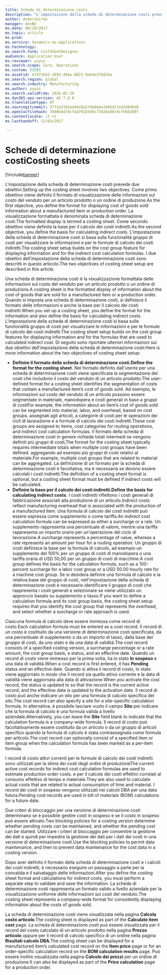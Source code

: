 ```yaml
---
title: Schede di determinazione costi
description: "L'impostazione della scheda di determinazione costi prevede due obiettivi. Come primo obiettivo viene definito il formato di visualizzazione delle informazioni sul costo del venduto per un articolo prodotto o un ordine di produzione. La visualizzazione formattata è denominata scheda di determinazione costi. Come secondo obiettivo viene definita la base per il calcolo dei costi indiretti. L'impostazione della scheda di determinazione costi si basa sulla funzionalità gruppo di costi per visualizzare le informazioni e per le formule di calcolo dei costi indiretti. I due obiettivi dell'impostazione della scheda di determinazione costi sono descritti in questo articolo."
author: AndersGirke
manager: AnnBe
ms.date: 06/20/2017
ms.topic: article
ms.prod: 
ms.service: dynamics-ax-applications
ms.technology: 
ms.search.form: CostSheetDesigner
audience: Application User
ms.reviewer: yuyus
ms.search.scope: Core, Operations
ms.custom: 53201
ms.assetid: e7d72b43-3892-49ae-8821-9eede3f4d24a
ms.search.region: global
ms.search.industry: Manufacturing
ms.author: yuyus
ms.search.validFrom: 2016-02-28
ms.dyn365.ops.version: AX 7.0.0
ms.translationtype: HT
ms.sourcegitcommit: 2771a31b5a4d418a27de0ebe1945d1fed2d8d6d6
ms.openlocfilehash: 3988bd478cfad791b5d4c73d28a86c9cfb68288f
ms.contentlocale: it-it
ms.lasthandoff: 11/03/2017

---
```


# <a name="costing-sheets"></a><span data-ttu-id="c0d06-108">Schede di determinazione costi</span><span class="sxs-lookup"><span data-stu-id="c0d06-108">Costing sheets</span></span>

[!include[banner](../includes/banner.md)]


<span data-ttu-id="c0d06-109">L'impostazione della scheda di determinazione costi prevede due obiettivi.</span><span class="sxs-lookup"><span data-stu-id="c0d06-109">Setting up the costing sheet involves two objectives.</span></span> <span data-ttu-id="c0d06-110">Come primo obiettivo viene definito il formato di visualizzazione delle informazioni sul costo del venduto per un articolo prodotto o un ordine di produzione.</span><span class="sxs-lookup"><span data-stu-id="c0d06-110">As the first objective, you define the format for displaying cost of goods sold information about a manufactured item or production order.</span></span> <span data-ttu-id="c0d06-111">La visualizzazione formattata è denominata scheda di determinazione costi.</span><span class="sxs-lookup"><span data-stu-id="c0d06-111">The formatted display is termed a costing sheet.</span></span> <span data-ttu-id="c0d06-112">Come secondo obiettivo viene definita la base per il calcolo dei costi indiretti.</span><span class="sxs-lookup"><span data-stu-id="c0d06-112">As the second objective, you define the basis for calculating indirect costs.</span></span> <span data-ttu-id="c0d06-113">L'impostazione della scheda di determinazione costi si basa sulla funzionalità gruppo di costi per visualizzare le informazioni e per le formule di calcolo dei costi indiretti.</span><span class="sxs-lookup"><span data-stu-id="c0d06-113">The costing sheet setup builds on the cost group feature for displaying information and for the indirect cost calculation formulas.</span></span> <span data-ttu-id="c0d06-114">I due obiettivi dell'impostazione della scheda di determinazione costi sono descritti in questo articolo.</span><span class="sxs-lookup"><span data-stu-id="c0d06-114">The two objectives of costing sheet setup are described in this article.</span></span> 

<span data-ttu-id="c0d06-115">Una scheda di determinazione costi è la visualizzazione formattata delle informazioni sul costo del venduto per un articolo prodotto o un ordine di produzione.</span><span class="sxs-lookup"><span data-stu-id="c0d06-115">A costing sheet is the formatted display of information about the cost of goods that are sold for a manufactured item or a production order.</span></span> <span data-ttu-id="c0d06-116">Quando si imposta una scheda di determinazione costi, si definisce il formato delle informazioni e anche la base per il calcolo dei costi indiretti.</span><span class="sxs-lookup"><span data-stu-id="c0d06-116">When you set up a costing sheet, you define the format for the information and also define the basis for calculating indirect costs.</span></span> <span data-ttu-id="c0d06-117">L'impostazione della scheda di determinazione costi si basa sulle funzionalità gruppo di costi per visualizzare le informazioni e per le formule di calcolo dei costi indiretti.</span><span class="sxs-lookup"><span data-stu-id="c0d06-117">The costing sheet setup builds on the cost group features for displaying information and for the formulas that are used to calculated indirect cost.</span></span> <span data-ttu-id="c0d06-118">Di seguito sono riportate ulteriori informazioni sui due obiettivi dell'impostazione della scheda di determinazione costi:</span><span class="sxs-lookup"><span data-stu-id="c0d06-118">Here is more information about the two objectives of costing sheet setup:</span></span>
-   <span data-ttu-id="c0d06-119">**Definire il formato della scheda di determinazione costi.**</span><span class="sxs-lookup"><span data-stu-id="c0d06-119">**Define the format for the costing sheet.**</span></span> <span data-ttu-id="c0d06-120">Nel formato definito dall'utente per una scheda di determinazione costi viene specificata la segmentazione dei costi che includono il costo del venduto di un articolo prodotto.</span><span class="sxs-lookup"><span data-stu-id="c0d06-120">The user-defined format for a costing sheet identifies the segmentation of costs that contain a manufactured item’s cost of goods sold.</span></span> <span data-ttu-id="c0d06-121">Ad esempio, le informazioni sul costo del venduto di un articolo possono essere segmentate in materiale, manodopera e costi generali in base a gruppi di costi</span><span class="sxs-lookup"><span data-stu-id="c0d06-121">For example, the information about an item’s cost of goods sold can be segmented into material, labor, and overhead, based on cost groups.</span></span> <span data-ttu-id="c0d06-122">assegnati agli articoli, a categorie di costi per le operazioni dei cicli di lavorazione e a formule di calcolo dei costi indiretti.</span><span class="sxs-lookup"><span data-stu-id="c0d06-122">These cost groups are assigned to items, cost categories for routing operations, and indirect cost calculation formulas.</span></span> <span data-ttu-id="c0d06-123">Il formato della scheda di determinazione costi in genere richiede totali intermedi se vengono definiti più gruppi di costi,</span><span class="sxs-lookup"><span data-stu-id="c0d06-123">The format for the costing sheet typically requires intermediate totals when multiple cost groups have been defined.</span></span> <span data-ttu-id="c0d06-124">aggregando ad esempio più gruppi di costi relativi al materiale.</span><span class="sxs-lookup"><span data-stu-id="c0d06-124">For example, multiple cost groups that are related to material can be aggregated.</span></span> <span data-ttu-id="c0d06-125">La definizione di un formato per la scheda di determinazione costi è facoltativa, ma è necessaria se devono essere calcolati i costi indiretti.</span><span class="sxs-lookup"><span data-stu-id="c0d06-125">The definition of a costing sheet format is optional, but a costing sheet format must be defined if indirect costs will be calculated.</span></span>
-   <span data-ttu-id="c0d06-126">**Definire la base per il calcolo dei costi indiretti.**</span><span class="sxs-lookup"><span data-stu-id="c0d06-126">**Define the basis for calculating indirect costs.**</span></span> <span data-ttu-id="c0d06-127">I costi indiretti riflettono i costi generali di fabbricazione associati alla produzione di un articolo.</span><span class="sxs-lookup"><span data-stu-id="c0d06-127">Indirect costs reflect manufacturing overhead that is associated with the production of a manufactured item.</span></span> <span data-ttu-id="c0d06-128">Una formula di calcolo dei costi indiretti può essere espressa come supplemento o come tariffa.</span><span class="sxs-lookup"><span data-stu-id="c0d06-128">An indirect cost calculation formula can be expressed as either a surcharge or a rate.</span></span> <span data-ttu-id="c0d06-129">Un supplemento rappresenta una percentuale di valore, mentre una tariffa rappresenta un importo orario per un'operazione del ciclo di lavorazione.</span><span class="sxs-lookup"><span data-stu-id="c0d06-129">A surcharge represents a percentage of value, whereas a rate represents an amount per hour for a routing operation.</span></span> <span data-ttu-id="c0d06-130">Un gruppo di costi definisce la base per la formula di calcolo, ad esempio un supplemento del 100% per un gruppo di costi di manodopera o una tariffa oraria di USD 50,00 per un gruppo di costi di macchine.</span><span class="sxs-lookup"><span data-stu-id="c0d06-130">A cost group defines the basis for the calculation formula, such as a 100-percent surcharge for a labor cost group or a USD 50.00 hourly rate for a machine cost group.</span></span> <span data-ttu-id="c0d06-131">Se si desidera definire una formula di calcolo e la relativa base del gruppo di costi, nell'impostazione della scheda di determinazione costi è necessario identificare il gruppo di costi che rappresenta i costi generali e selezionare se viene utilizzato un approccio basato su supplemento o tasso.</span><span class="sxs-lookup"><span data-stu-id="c0d06-131">If you want to define a calculation formula and its cost group basis, the costing sheet setup requires that you identify the cost group that represents the overhead, and select whether a surcharge or rate approach is used.</span></span>

<span data-ttu-id="c0d06-132">Ciascuna formula di calcolo deve essere immessa come record di costo.</span><span class="sxs-lookup"><span data-stu-id="c0d06-132">Each calculation formula must be entered as a cost record.</span></span> <span data-ttu-id="c0d06-133">Il record di un costo è costituito da una versione di determinazione costi specificata, da una percentuale di supplemento o da un importo di tasso, dalla base del gruppo di costi, da uno stato e da una data di validità.</span><span class="sxs-lookup"><span data-stu-id="c0d06-133">The cost record consists of a specified costing version, a surcharge percentage or a rate amount, the cost group basis, a status, and an effective date.</span></span> <span data-ttu-id="c0d06-134">Quando un record di costo viene immesso per la prima volta, ha lo stato **In sospeso** e una data di validità.</span><span class="sxs-lookup"><span data-stu-id="c0d06-134">When a cost record is first entered, it has **Pending** status and an effective date.</span></span> <span data-ttu-id="c0d06-135">Quando si attiva il record di costo, lo stato viene aggiornato in modo che il record sia quello attivo corrente e la data di validità viene aggiornata alla data di attivazione.</span><span class="sxs-lookup"><span data-stu-id="c0d06-135">When you activate the cost record, the status is updated to so that the record is the current active record, and the effective date is updated to the activation date.</span></span> <span data-ttu-id="c0d06-136">Il record di costo può anche indicare un sito per una formula di calcolo specifica del sito.</span><span class="sxs-lookup"><span data-stu-id="c0d06-136">The cost record can also specify a site for a site-specific calculation formula.</span></span> <span data-ttu-id="c0d06-137">In alternativa, è possibile lasciare vuoto il campo **Sito** per indicare che la formula di calcolo è una formula valida a livello aziendale.</span><span class="sxs-lookup"><span data-stu-id="c0d06-137">Alternatively, you can leave the **Site** field blank to indicate that the calculation formula is a company-wide formula.</span></span> <span data-ttu-id="c0d06-138">Il record di costo può facoltativamente essere costituito da un articolo o da un gruppo di articoli specifico quando la formula di calcolo è stata contrassegnata come formula per articolo.</span><span class="sxs-lookup"><span data-stu-id="c0d06-138">The cost record can optionally consist of a specified item or item group when the calculation formula has been marked as a per-item formula.</span></span> 

<span data-ttu-id="c0d06-139">I record di costo attivi correnti per le formule di calcolo dei costi indiretti sono utilizzati per la stima dei costi degli ordini di produzione</span><span class="sxs-lookup"><span data-stu-id="c0d06-139">The current active cost records for indirect cost calculation formulas are used to estimate production order costs.</span></span> <span data-ttu-id="c0d06-140">e per il calcolo dei costi effettivi correlati al consumo effettivo di tempo e materiale.</span><span class="sxs-lookup"><span data-stu-id="c0d06-140">They are also used to calculate actual costs that are related to actual consumption of time and material.</span></span> <span data-ttu-id="c0d06-141">I record dei costi in sospeso vengono utilizzati nei calcoli DBA per una data futura.</span><span class="sxs-lookup"><span data-stu-id="c0d06-141">Pending cost records are used in bill of materials (BOM) calculations for a future date.</span></span> 

<span data-ttu-id="c0d06-142">Due criteri di bloccaggio per una versione di determinazione costi determinano se è possibile gestire costi in sospeso e se il costo in sospeso può essere attivato.</span><span class="sxs-lookup"><span data-stu-id="c0d06-142">Two blocking policies for a costing version determine whether pending costs can be maintained, and whether the pending cost can be started.</span></span> <span data-ttu-id="c0d06-143">Utilizzare i criteri di bloccaggio per consentire la gestione dei dati e quindi per impedire la gestione dei dati per i dati dei costi in una versione di determinazione costi.</span><span class="sxs-lookup"><span data-stu-id="c0d06-143">Use the blocking policies to permit data maintenance, and then to prevent data maintenance for the cost data in a costing version.</span></span> 

<span data-ttu-id="c0d06-144">Dopo aver definito il formato della scheda di determinazione costi e i calcoli dei costi indiretti, è necessario eseguire un passaggio a parte per la convalida e il salvataggio delle informazioni.</span><span class="sxs-lookup"><span data-stu-id="c0d06-144">After you define the costing sheet format and calculations for indirect costs, you must perform a separate step to validate and save the information.</span></span> <span data-ttu-id="c0d06-145">La scheda di determinazione costi rappresenta un formato valido a livello aziendale per la visualizzazione uniforme delle informazioni sui costi del venduto.</span><span class="sxs-lookup"><span data-stu-id="c0d06-145">The costing sheet represents a company-wide format for consistently displaying information about the costs of goods sold.</span></span> 

<span data-ttu-id="c0d06-146">La scheda di determinazione costi viene visualizzata nella pagina **Calcola costo articolo**.</span><span class="sxs-lookup"><span data-stu-id="c0d06-146">The costing sheet is displayed as part of the **Calculate item cost** page.</span></span> <span data-ttu-id="c0d06-147">La scheda di determinazione costi può essere visualizzata per il record del costo calcolato di un articolo prodotto nella pagina **Prezzo articolo** oppure per il record di calcolo specifico di un ordine nella pagina **Risultati calcolo DBA**.</span><span class="sxs-lookup"><span data-stu-id="c0d06-147">The costing sheet can be displayed for a manufactured item’s calculated cost record on the **Item price** page or for an order-specific calculation record on the **BOM calculation results** page.</span></span> <span data-ttu-id="c0d06-148">Può essere inoltre visualizzata nella pagina **Calcolo dei prezzi** per un ordine di produzione.</span><span class="sxs-lookup"><span data-stu-id="c0d06-148">It can also be displayed as part of the **Price calculation** page for a production order.</span></span>






